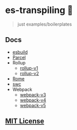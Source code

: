 # es-transpiling :metal:

> just examples/boilerplates

## Docs

- [esbuild](https://github.com/evanw/esbuild)
- [Parcel](https://parceljs.org/)
- Rollup
  - [rollup-v1](https://github.com/rollup/rollup/tree/v1.32.1/docs)
  - [rollup-v2](https://rollupjs.org/guide/en/)
- [Rome](https://romejs.dev/)
- [swc](https://swc-project.github.io/)
- Webpack
  - [webpack-v3](https://github.com/webpack/webpack.js.org/tree/v3.11.0/src/content/configuration)
  - [webpack-v4](https://v4.webpack.js.org/)
  - [webpack-v5](https://webpack.js.org/guides/getting-started/)

## [MIT License](LICENSE.md)

